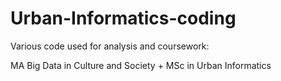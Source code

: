 # Urban-Informatics-coding
Various code used for analysis and coursework: 

MA Big Data in Culture and Society + MSc in Urban Informatics
